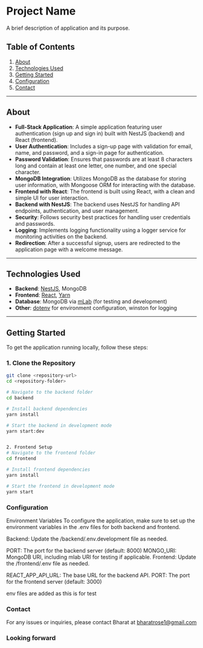 # Project Name

A brief description of application and its purpose.

## Table of Contents

1. [About](#about)
2. [Technologies Used](#technologies-used)
3. [Getting Started](#getting-started)
4. [Configuration](#configuration)
8. [Contact](#contact)

---

## About

- **Full-Stack Application**: A simple application featuring user authentication (sign up and sign in) built with NestJS (backend) and React (frontend).
- **User Authentication**: Includes a sign-up page with validation for email, name, and password, and a sign-in page for authentication.
- **Password Validation**: Ensures that passwords are at least 8 characters long and contain at least one letter, one number, and one special character.
- **MongoDB Integration**: Utilizes MongoDB as the database for storing user information, with Mongoose ORM for interacting with the database.
- **Frontend with React**: The frontend is built using React, with a clean and simple UI for user interaction.
- **Backend with NestJS**: The backend uses NestJS for handling API endpoints, authentication, and user management.
- **Security**: Follows security best practices for handling user credentials and passwords.
- **Logging**: Implements logging functionality using a logger service for monitoring activities on the backend.
- **Redirection**: After a successful signup, users are redirected to the application page with a welcome message.

---

## Technologies Used

- **Backend**: [NestJS](https://nestjs.com/), MongoDB
- **Frontend**: [React](https://reactjs.org/), [Yarn](https://yarnpkg.com/)
- **Database**: MongoDB via [mLab](https://mlab.com/) (for testing and development)
- **Other**: [dotenv](https://www.npmjs.com/package/dotenv) for environment configuration, winston for logging

---

## Getting Started

To get the application running locally, follow these steps:

### 1. Clone the Repository

```bash
git clone <repository-url>
cd <repository-folder>

# Navigate to the backend folder
cd backend

# Install backend dependencies
yarn install

# Start the backend in development mode
yarn start:dev


2. Frontend Setup
# Navigate to the frontend folder
cd frontend

# Install frontend dependencies
yarn install

# Start the frontend in development mode
yarn start

```

### Configuration
Environment Variables
To configure the application, make sure to set up the environment variables in the .env files for both backend and frontend.

Backend: Update the /backend/.env.development file as needed.

PORT: The port for the backend server (default: 8000)
MONGO_URI: MongoDB URI, including mlab URI for testing if applicable.
Frontend: Update the /frontend/.env file as needed.

REACT_APP_API_URL: The base URL for the backend API.
PORT: The port for the frontend server (default: 3000)

env files are added as this is for test 


### Contact
For any issues or inquiries, please contact Bharat at bharatrose1@gmail.com

### Looking forward 
